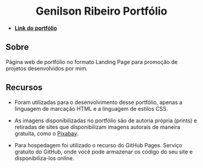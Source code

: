 <h1 align="center">
Genilson Ribeiro Portfólio
</h1>

- **[Link do portfólio](https://genilsonweb.com/)**

## Sobre

Página web de portfólio no formato Landing Page para promoção de projetos desenvolvidos por mim.

## Recursos 

- Foram utilizadas para o desenvolvimento desse portfólio, apenas a linguagem de marcação HTML e a linguagem de estilos CSS.

- As imagens disponibilizadas no portfólio são de autoria própria (prints) e retiradas de sites que disponibilizam imagens autorais de maneira gratuita, como o [Pixabay](https://pixabay.com/pt/).

- Para hospedagem foi utilizado o recurso do GitHub Pages. Serviço gratuito do GitHub, onde você pode armazenar os código do seu site e disponibiliza-los online.

